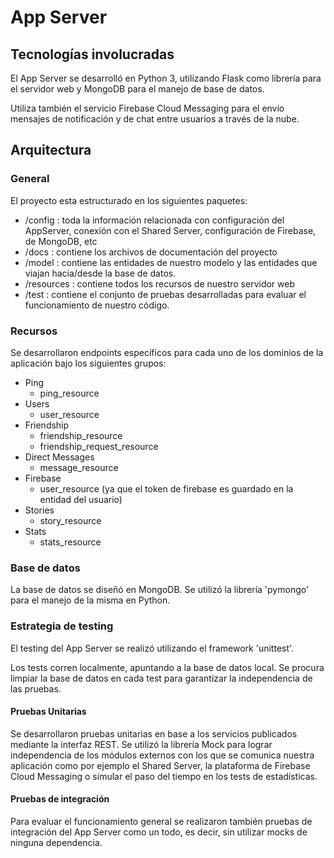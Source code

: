 # App Server

## Tecnologías involucradas

El App Server se desarrolló en Python 3, utilizando Flask como librería para el servidor web y MongoDB para el manejo de base de datos.

Utiliza también el servicio Firebase Cloud Messaging para el envío mensajes de notificación y de chat entre usuarios a través de la nube.

## Arquitectura

### General

El proyecto esta estructurado en los siguientes paquetes:
 * /config : toda la información relacionada con configuración del AppServer, conexión con el Shared Server, configuración de Firebase, de MongoDB, etc
 * /docs : contiene los archivos de documentación del proyecto
 * /model : contiene las entidades de nuestro modelo y las entidades que viajan hacia/desde la base de datos.
 * /resources : contiene todos los recursos de nuestro servidor web
 * /test : contiene el conjunto de pruebas desarrolladas para evaluar el funcionamiento de nuestro código.

### Recursos

Se desarrollaron endpoints específicos para cada uno de los dominios de la aplicación bajo los siguientes grupos:

* Ping
  * ping_resource
* Users
  * user_resource
* Friendship
  * friendship_resource
  * friendship_request_resource
* Direct Messages
  * message_resource
* Firebase
  * user_resource (ya que el token de firebase es guardado en la entidad del usuario)
* Stories
  * story_resource
* Stats
  * stats_resource

### Base de datos

La base de datos se diseñó en MongoDB. Se utilizó la librería 'pymongo' para el manejo de la misma en Python.

### Estrategia de testing

El testing del App Server se realizó utilizando el framework 'unittest'.

Los tests corren localmente, apuntando a la base de datos local. Se procura limpiar la base de datos en cada test para garantizar la independencia de las pruebas.

#### Pruebas Unitarias

Se desarrollaron pruebas unitarias en base a los servicios publicados mediante la interfaz REST. Se utilizó la librería Mock para lograr independencia de los módulos externos con los que se comunica nuestra aplicación como por ejemplo el Shared Server, la plataforma de Firebase Cloud Messaging o simular el paso del tiempo en los tests de estadísticas.

#### Pruebas de integración

Para evaluar el funcionamiento general se realizaron también pruebas de integración del App Server como un todo, es decir, sin utilizar mocks de ninguna dependencia.
